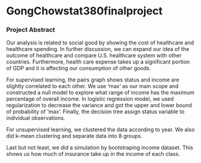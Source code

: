# GongChowstat380finalproject
### Project Abstract
Our analysis is related to social good by showing the cost of healthcare and healthcare spending. In further discussion, we can expand our idea of the outcome of healthcare and compare U.S. healthcare system with other countries. Furthermore, health care expense takes up a significant portion of GDP and it is affecting our consumption of other goods.

For supervised learning, the pairs graph shows status and income are slightly correlated to each other. We use ‘max’ as our main scope and constructed a null model to explore what range of income has the maximum percentage of overall income. In logistic regression model, we used regularization to decrease the variance and got the upper and lower bound of probability of ‘max’. Finally, the decision tree assign status variable to individual observations.

For unsupervised learning, we clustered the data according to year. We also did k-mean clustering and separate data into 8 groups.

Last but not least, we did a simulation by bootstraping income dataset. This shows us how much of insurance take up in the income of each class.
